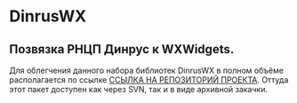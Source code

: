# DinrusWX
## Позвязка РНЦП Динрус к WXWidgets.</br>
Для облегчения данного набора библиотек DinrusWX в полном объёме располагается по ссылке
<a href="http://github.com/DinrusGroup/DinrusWX">ССЫЛКА НА РЕПОЗИТОРИЙ ПРОЕКТА</a>.
Оттуда этот пакет доступен как через SVN, так и в виде архивной закачки.

